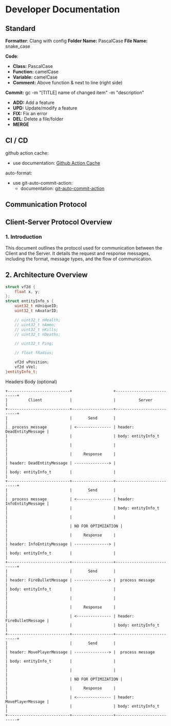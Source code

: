 # Developer Documentation

## Standard

**Formatter**: Clang with config
**Folder Name:** PascalCase
**File Name:**  snake\_case

**Code**:

- **Class:** PascalCase
- **Function:** camelCase
- **Variable:** camelCase
- **Comment:** Above function & next to line (right side)

**Commit:** gc \-m "\[TITLE\] name of changed item" \-m "description"

- **ADD:** Add a feature
- **UPD:** Update/modify a feature
- **FIX:** Fix an error
- **DEL**: Delete a file/folder
- **MERGE**

## CI / CD

github action cache:

- use documentation: [Github Action Cache](https://docs.github.com/en/actions/writing-workflows/choosing-what-your-workflow-does/caching-dependencies-to-speed-up-workflows#comparing-artifacts-and-dependency-caching)

auto-format:

- use git-auto-commit-action:
  - documentation: [git-auto-commit-action](https://github.com/stefanzweifel/git-auto-commit-action)

## Communication Protocol

## Client-Server Protocol Overview

### 1. Introduction

This document outlines the protocol used for communication between the Client and the Server. It details the request and response messages, including the format, message types, and the flow of communication.

## 2. Architecture Overview

```cpp
struct vf2d {
    float x, y;
};
struct entityInfo_s {
    uint32_t nUniqueID;
    uint32_t nAvatarID;

    // uint32_t nHealth;
    // uint32_t nAmmo;
    // uint32_t nKills;
    // uint32_t nDeaths;

    // uint32_t Ping;

    // float fRadius;

    vf2d vPosition;
    vf2d vVel;
}entityInfo_t;
```

Headers
Body (optional)

```plaintext
+---------------------------+                  +---------------------------+
|         Client            |                  |          Server           |
+---------------------------+------------------+---------------------------+
|                           |       Send       |                           |
|  process message          | <--------------- | header: DeadEntityMessage |
|                           |                  | body: entityInfo_t        |
|                           |                  |                           |
|                           |     Response     |                           |
| header: DeadEntityMessage | ---------------> |                           |
| body: entityInfo_t        |                  |                           |
+---------------------------+------------------+---------------------------+
|                           |       Send       |                           |
|  process message          | <--------------- | header: InfoEntityMessage |
|                           |                  | body: entityInfo_t        |
|                           |                  |                           |
|                           | NO FOR OPTIMIZATION |                        |
|                           |     Response     |                           |
| header: InfoEntityMessage | ---------------> |                           |
| body: entityInfo_t        |                  |                           |
+---------------------------+------------------+---------------------------+
|                           |       Send       |                           |
| header: FireBulletMessage | ---------------> |  process message          |
| body: entityInfo_t        |                  |                           |
|                           |                  |                           |
|                           |     Response     |                           |
|                           | <--------------- | header: FireBulletMessage |
|                           |                  | body: entityInfo_t        |
+---------------------------+------------------+---------------------------+
|                           |       Send       |                           |
| header: MovePlayerMessage | ---------------> |  process message          |
| body: entityInfo_t        |                  |                           |
|                           |                  |                           |
|                           | NO FOR OPTIMIZATION |                        |
|                           |     Response     |                           |
|                           | <--------------- | header: MovePlayerMessage |
|                           |                  | body: entityInfo_t        |
+---------------------------+------------------+---------------------------+
```
